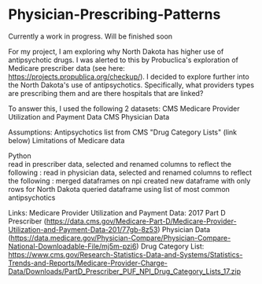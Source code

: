 # Physician-Prescribing-Patterns

Currently a work in progress. Will be finished soon

For my project, I am exploring why North Dakota has higher use of antipsychotic drugs. I was alerted to this by Probuclica's exploration of Medicare prescriber data (see here: https://projects.propublica.org/checkup/). I decided to explore further into the North Dakota's use of antipsychotics. Specifically, what providers types are prescribing them and are there hospitals that are linked?

To answer this, I used the following 2 datasets:
  CMS Medicare Provider Utilization and Payment Data 
  CMS Physician Data 
 
Assumptions:
Antipsychotics list from CMS "Drug Category Lists" (link below)
Limitations of Medicare data


Python  
read in prescriber data, selected and renamed columns to reflect the following :   <list used columns>
read in physician data, selected and renamed columns to reflect the following :   <list used columns>
merged dataframes on npi
created new dataframe with only rows for North Dakota
queried dataframe using list of most common antipsychotics




Links:
Medicare Provider Utilization and Payment Data: 2017 Part D Prescriber (https://data.cms.gov/Medicare-Part-D/Medicare-Provider-Utilization-and-Payment-Data-201/77gb-8z53)
Physician Data (https://data.medicare.gov/Physician-Compare/Physician-Compare-National-Downloadable-File/mj5m-pzi6)
Drug Category List:  https://www.cms.gov/Research-Statistics-Data-and-Systems/Statistics-Trends-and-Reports/Medicare-Provider-Charge-Data/Downloads/PartD_Prescriber_PUF_NPI_Drug_Category_Lists_17.zip
